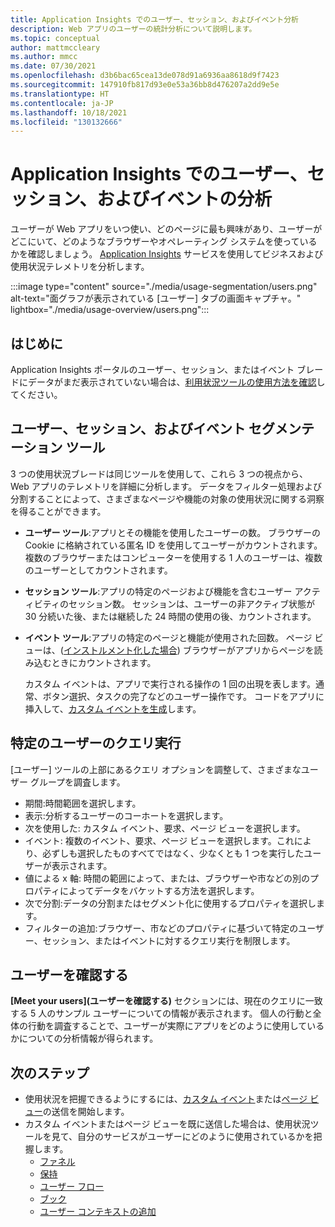 ```yaml
---
title: Application Insights でのユーザー、セッション、およびイベント分析
description: Web アプリのユーザーの統計分析について説明します。
ms.topic: conceptual
author: mattmccleary
ms.author: mmcc
ms.date: 07/30/2021
ms.openlocfilehash: d3b6bac65cea13de078d91a6936aa8618d9f7423
ms.sourcegitcommit: 147910fb817d93e0e53a36bb8d476207a2dd9e5e
ms.translationtype: HT
ms.contentlocale: ja-JP
ms.lasthandoff: 10/18/2021
ms.locfileid: "130132666"
---
```

# <a name="users-sessions-and-events-analysis-in-application-insights"></a>Application Insights でのユーザー、セッション、およびイベントの分析

ユーザーが Web アプリをいつ使い、どのページに最も興味があり、ユーザーがどこにいて、どのようなブラウザーやオペレーティング システムを使っているかを確認しましょう。 [Application Insights](./app-insights-overview.md) サービスを使用してビジネスおよび使用状況テレメトリを分析します。

:::image type="content" source="./media/usage-segmentation/users.png" alt-text="面グラフが表示されている [ユーザー] タブの画面キャプチャ。" lightbox="./media/usage-overview/users.png":::

## <a name="get-started"></a>はじめに

Application Insights ポータルのユーザー、セッション、またはイベント ブレードにデータがまだ表示されていない場合は、[利用状況ツールの使用方法を確認](usage-overview.md)してください。

## <a name="the-users-sessions-and-events-segmentation-tool"></a>ユーザー、セッション、およびイベント セグメンテーション ツール

3 つの使用状況ブレードは同じツールを使用して、これら 3 つの視点から、Web アプリのテレメトリを詳細に分析します。 データをフィルター処理および分割することによって、さまざまなページや機能の対象の使用状況に関する洞察を得ることができます。

* **ユーザー ツール**:アプリとその機能を使用したユーザーの数。  ブラウザーの Cookie に格納されている匿名 ID を使用してユーザーがカウントされます。 複数のブラウザーまたはコンピューターを使用する 1 人のユーザーは、複数のユーザーとしてカウントされます。
* **セッション ツール**:アプリの特定のページおよび機能を含むユーザー アクティビティのセッション数。 セッションは、ユーザーの非アクティブ状態が 30 分続いた後、または継続した 24 時間の使用の後、カウントされます。
* **イベント ツール**:アプリの特定のページと機能が使用された回数。 ページ ビューは、([インストルメント化した場合](./javascript.md)) ブラウザーがアプリからページを読み込むときにカウントされます。 

    カスタム イベントは、アプリで実行される操作の 1 回の出現を表します。通常、ボタン選択、タスクの完了などのユーザー操作です。 コードをアプリに挿入して、[カスタム イベントを生成](./api-custom-events-metrics.md#trackevent)します。

## <a name="querying-for-certain-users"></a>特定のユーザーのクエリ実行

[ユーザー] ツールの上部にあるクエリ オプションを調整して、さまざまなユーザー グループを調査します。

- 期間:時間範囲を選択します。
- 表示:分析するユーザーのコーホートを選択します。
- 次を使用した: カスタム イベント、要求、ページ ビューを選択します。
- イベント: 複数のイベント、要求、ページ ビューを選択します。これにより、必ずしも選択したものすべてではなく、少なくとも 1 つを実行したユーザーが表示されます。
- 値による x 軸: 時間の範囲によって、または、ブラウザーや市などの別のプロパティによってデータをバケットする方法を選択します。
- 次で分割:データの分割またはセグメント化に使用するプロパティを選択します。 
- フィルターの追加:ブラウザー、市などのプロパティに基づいて特定のユーザー、セッション、またはイベントに対するクエリ実行を制限します。 
 
## <a name="meet-your-users"></a>ユーザーを確認する

**[Meet your users]\(ユーザーを確認する\)** セクションには、現在のクエリに一致する 5 人のサンプル ユーザーについての情報が表示されます。 個人の行動と全体の行動を調査することで、ユーザーが実際にアプリをどのように使用しているかについての分析情報が得られます。

## <a name="next-steps"></a>次のステップ

- 使用状況を把握できるようにするには、[カスタム イベント](./api-custom-events-metrics.md#trackevent)または[ページ ビュー](./api-custom-events-metrics.md#page-views)の送信を開始します。
- カスタム イベントまたはページ ビューを既に送信した場合は、使用状況ツールを見て、自分のサービスがユーザーにどのように使用されているかを把握します。
    - [ファネル](usage-funnels.md)
    - [保持](usage-retention.md)
    - [ユーザー フロー](usage-flows.md)
    - [ブック](../visualize/workbooks-overview.md)
    - [ユーザー コンテキストの追加](./usage-overview.md)